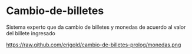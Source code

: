 # Cambio-de-billetes

Sistema experto que da cambio de billetes y monedas de acuerdo al valor del billete ingresado


https://raw.github.com/erigold/cambio-de-billetes-prolog/monedas.png
